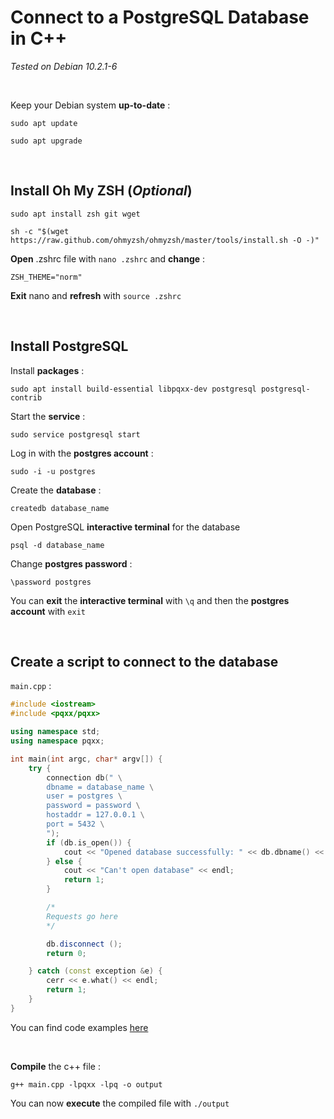 # Connect to a PostgreSQL Database in C++
*Tested on Debian 10.2.1-6*

<br>

Keep your Debian system **up-to-date** :

```shell
sudo apt update
```
```shell
sudo apt upgrade
```
<br>

## Install Oh My ZSH (*Optional*)

```shell
sudo apt install zsh git wget
```
```shell
sh -c "$(wget https://raw.github.com/ohmyzsh/ohmyzsh/master/tools/install.sh -O -)"
```

**Open** .zshrc file with `nano .zshrc` and **change** :
```
ZSH_THEME="norm"
```
**Exit** nano and **refresh** with `source .zshrc`

<br>

## Install PostgreSQL

Install **packages** :
```shell
sudo apt install build-essential libpqxx-dev postgresql postgresql-contrib
```

Start the **service** :
```shell
sudo service postgresql start
```

Log in with the **postgres account** :
```shell
sudo -i -u postgres
```

Create the **database** :
```shell
createdb database_name
```

Open PostgreSQL **interactive terminal** for the database
```shell
psql -d database_name
```

Change **postgres password** :
```
\password postgres
```

You can **exit** the **interactive terminal** with `\q` and then the **postgres account** with `exit`

<br>

## Create a script to connect to the database

`main.cpp` :
```cpp
#include <iostream>
#include <pqxx/pqxx> 

using namespace std;
using namespace pqxx;

int main(int argc, char* argv[]) {
    try {
        connection db(" \
        dbname = database_name \
        user = postgres \
        password = password \
        hostaddr = 127.0.0.1 \
        port = 5432 \
        ");
        if (db.is_open()) {
            cout << "Opened database successfully: " << db.dbname() << endl;
        } else {
            cout << "Can't open database" << endl;
            return 1;
        }

        /*
        Requests go here
        */

        db.disconnect ();
        return 0;

    } catch (const exception &e) {
        cerr << e.what() << endl;
        return 1;
    }
}
```
You can find code examples [here](https://www.tutorialspoint.com/postgresql/postgresql_c_cpp.htm#)

<br>

**Compile** the c++ file :
```shell
g++ main.cpp -lpqxx -lpq -o output
```

You can now **execute** the compiled file with `./output`